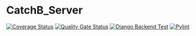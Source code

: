 # CatchB_Server

[![Coverage Status](https://coveralls.io/repos/github/vietman2/CatchB_Server/badge.svg?branch=dev)](https://coveralls.io/github/vietman2/CatchB_Server?branch=main)
[![Quality Gate Status](https://sonarcloud.io/api/project_badges/measure?project=vietman2_CatchB_Server&metric=alert_status)](https://sonarcloud.io/summary/new_code?id=vietman2_CatchB_Server)
[![Django Backend Test](https://github.com/vietman2/CatchB_Server/actions/workflows/django_test.yml/badge.svg)](https://github.com/vietman2/CatchB_Server/actions/workflows/django_test.yml)
[![Pylint](https://github.com/vietman2/CatchB_Server/actions/workflows/pylint.yml/badge.svg)](https://github.com/vietman2/CatchB_Server/actions/workflows/pylint.yml)
